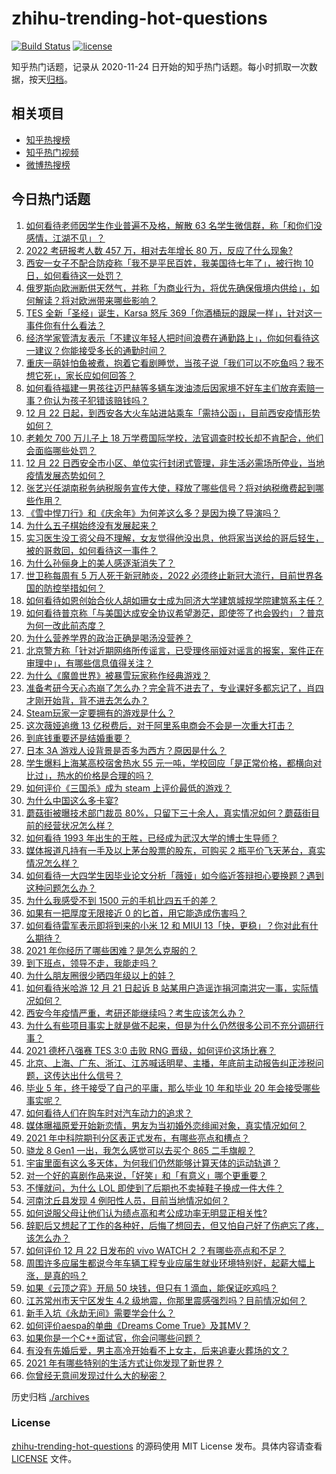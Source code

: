 # zhihu-trending-hot-questions

[![Build Status](https://github.com/justjavac/zhihu-trending-hot-questions/workflows/ci/badge.svg?branch=master)](https://github.com/justjavac/zhihu-trending-hot-questions/actions)
[![license](https://img.shields.io/github/license/justjavac/zhihu-trending-hot-questions)](https://github.com/justjavac/zhihu-trending-hot-questions/blob/master/LICENSE)

知乎热门话题，记录从 2020-11-24 日开始的知乎热门话题。每小时抓取一次数据，按天[归档](./archives)。

## 相关项目

- [知乎热搜榜](https://github.com/justjavac/zhihu-trending-top-search)
- [知乎热门视频](https://github.com/justjavac/zhihu-trending-hot-video)
- [微博热搜榜](https://github.com/justjavac/weibo-trending-hot-search)

## 今日热门话题

<!-- BEGIN -->
<!-- 最后更新时间 Thu Dec 23 2021 05:17:04 GMT+0800 (China Standard Time) -->

1. [如何看待老师因学生作业普遍不及格，解散 63 名学生微信群，称「和你们没感情，江湖不见」？](https://www.zhihu.com/question/507496435)
1. [2022 考研报考人数 457 万，相对去年增长 80 万，反应了什么现象?](https://www.zhihu.com/question/507707105)
1. [西安一女子不配合防疫称「我不是平民百姓，我美国待七年了」，被行拘 10 日，如何看待这一处罚？](https://www.zhihu.com/question/507732763)
1. [俄罗斯向欧洲断供天然气，并称「为商业行为，将优先确保俄境内供给」，如何解读？将对欧洲带来哪些影响？](https://www.zhihu.com/question/507759490)
1. [TES 全新「圣经」诞生，Karsa 怒斥 369「你酒桶玩的跟屎一样」，针对这一事件你有什么看法？](https://www.zhihu.com/question/506961740)
1. [经济学家管清友表示「不建议年轻人把时间浪费在通勤路上」，你如何看待这一建议？你能接受多长的通勤时间？](https://www.zhihu.com/question/507756275)
1. [重庆一萌娃怕鱼被煮，抱着它看剧睡觉，当孩子说「我们可以不吃鱼吗？我不想它死」，家长应如何回答？](https://www.zhihu.com/question/506675459)
1. [如何看待福建一男孩往迈巴赫等多辆车泼油漆后因家境不好车主们放弃索赔一事？你认为孩子犯错该赔钱吗？](https://www.zhihu.com/question/507425304)
1. [12 月 22 日起，到西安各大火车站进站乘车「需持公函」，目前西安疫情形势如何？](https://www.zhihu.com/question/507701252)
1. [老赖欠 700 万儿子上 18 万学费国际学校，法官调查时校长却不肯配合，他们会面临哪些处罚？](https://www.zhihu.com/question/507709877)
1. [12 月 22 日西安全市小区、单位实行封闭式管理，非生活必需场所停业，当地疫情发展态势如何？](https://www.zhihu.com/question/507768396)
1. [张艺兴任湖南税务纳税服务宣传大使，释放了哪些信号？将对纳税缴费起到哪些作用？](https://www.zhihu.com/question/507755492)
1. [《雪中悍刀行》和《庆余年》为何差这么多？是因为换了导演吗？](https://www.zhihu.com/question/507102169)
1. [为什么五子棋始终没有发展起来？](https://www.zhihu.com/question/284634562)
1. [实习医生没工资父母不理解，女友觉得他没出息，他将家当送给的哥后轻生，被的哥救回，如何看待这一事件？](https://www.zhihu.com/question/507771495)
1. [为什么孙俪身上的美人感逐渐消失了？](https://www.zhihu.com/question/483110727)
1. [世卫称每周有 5 万人死于新冠肺炎，2022 必须终止新冠大流行，目前世界各国的防控举措如何？](https://www.zhihu.com/question/507428221)
1. [如何看待如恩创始合伙人胡如珊女士成为同济大学建筑城规学院建筑系主任？](https://www.zhihu.com/question/507647902)
1. [如何看待普京称「与美国达成安全协议希望渺茫，即使签了也会毁约」？普京为何一改此前态度？](https://www.zhihu.com/question/507684294)
1. [为什么营养学界的政治正确是喝汤没营养？](https://www.zhihu.com/question/498501295)
1. [北京警方称「针对近期网络所传谣言，已受理佟丽娅对谣言的报案，案件正在审理中」，有哪些信息值得关注？](https://www.zhihu.com/question/507795134)
1. [为什么《魔兽世界》被暴雪玩家称作经典游戏？](https://www.zhihu.com/question/278841964)
1. [准备考研今天心态崩了怎么办？完全背不进去了，专业课好多都忘记了，肖四才刚开始背，背不进去怎么办？](https://www.zhihu.com/question/507276104)
1. [Steam玩家一定要拥有的游戏是什么？](https://www.zhihu.com/question/370676694)
1. [这次薇娅追缴 13 亿税费后，对于阿里系电商会不会是一次重大打击？](https://www.zhihu.com/question/507377108)
1. [到底钱重要还是结婚重要？](https://www.zhihu.com/question/506322294)
1. [日本 3A 游戏人设背景是否多为西方？原因是什么？](https://www.zhihu.com/question/502765357)
1. [学生爆料上海某高校宿舍热水 55 元一吨，学校回应「是正常价格，都横向对比过」，热水的价格是合理的吗？](https://www.zhihu.com/question/507561377)
1. [如何评价《三国杀》成为 steam 上评价最低的游戏？](https://www.zhihu.com/question/507539936)
1. [为什么中国这么多卡宴?](https://www.zhihu.com/question/459509571)
1. [蘑菇街被曝技术部门裁员 80%，只留下三十余人，真实情况如何？蘑菇街目前的经营状况怎么样？](https://www.zhihu.com/question/507680981)
1. [如何看待 1993 年出生的王胜，已经成为武汉大学的博士生导师？](https://www.zhihu.com/question/507380660)
1. [媒体报道凡持有一手及以上茅台股票的股东，可购买 2 瓶平价飞天茅台，真实情况怎么样？](https://www.zhihu.com/question/507157432)
1. [如何看待一大四学生因毕业论文分析「薇娅」如今临近答辩担心要换题？遇到这种问题怎么办？](https://www.zhihu.com/question/507497540)
1. [为什么我感受不到 1500 元的手机比四五千的差？](https://www.zhihu.com/question/507165903)
1. [如果有一把厚度无限接近 0 的匕首，用它能造成伤害吗？](https://www.zhihu.com/question/504581733)
1. [如何看待雷军表示即将到来的小米 12 和 MIUI 13「快，更稳」？你对此有什么期待？](https://www.zhihu.com/question/507450172)
1. [2021 年你经历了哪些困难？是怎么克服的？](https://www.zhihu.com/question/504280301)
1. [到下班点，领导不走，我能走吗？](https://www.zhihu.com/question/507236881)
1. [为什么朋友圈很少晒四年级以上的娃？](https://www.zhihu.com/question/462953490)
1. [如何看待米哈游 12 月 21 日起诉 B 站某用户造谣诈捐河南洪灾一事，实际情况如何？](https://www.zhihu.com/question/507561288)
1. [西安今年疫情严重，考研还能继续吗？考生应该怎么办？](https://www.zhihu.com/question/507231638)
1. [为什么有些项目事实上就是做不起来，但是为什么仍然很多公司不充分调研行事？](https://www.zhihu.com/question/507387937)
1. [2021 德杯八强赛 TES 3:0 击败 RNG 晋级，如何评价这场比赛？](https://www.zhihu.com/question/507728734)
1. [北京、上海、广东、浙江、江苏喊话明星、主播，年底前主动报告纠正涉税问题，这传达出什么信号？](https://www.zhihu.com/question/507703319)
1. [毕业 5 年，终于接受了自己的平庸，那么毕业 10 年和毕业 20 年会接受哪些事实呢？](https://www.zhihu.com/question/507152755)
1. [如何看待人们在购车时对汽车动力的追求？](https://www.zhihu.com/question/507351564)
1. [媒体曝福原爱开始新恋情，男友为当初婚外恋绯闻对象，真实情况如何？](https://www.zhihu.com/question/507708009)
1. [2021 年中科院期刊分区表正式发布，有哪些亮点和槽点？](https://www.zhihu.com/question/507221505)
1. [骁龙 8 Gen1 一出，我怎么感觉可以去买个 865 二手旗舰？](https://www.zhihu.com/question/505113095)
1. [宇宙里面有这么多天体，为何我们仍然能够计算天体的运动轨道？](https://www.zhihu.com/question/506098114)
1. [对一个好的喜剧作品来说，「好笑」和「有意义」哪个更重要？](https://www.zhihu.com/question/505118125)
1. [不懂就问，为什么 LOL 即使到了后期也不卖掉鞋子换成一件大件？](https://www.zhihu.com/question/461687724)
1. [河南沈丘县发现 4 例阳性人员，目前当地情况如何？](https://www.zhihu.com/question/507712520)
1. [如何说服父母让他们认为绩点高和考公成功率无明显正相关性?](https://www.zhihu.com/question/490671054)
1. [辞职后又想起了工作的各种好，后悔了想回去，但又怕自己好了伤疤忘了疼，该怎么办？](https://www.zhihu.com/question/506803781)
1. [如何评价 12 月 22 日发布的 vivo WATCH 2 ？有哪些亮点和不足？](https://www.zhihu.com/question/507627760)
1. [周围许多应届生都说今年车辆工程专业应届生就业环境特别好，起薪大幅上涨，是真的吗？](https://www.zhihu.com/question/507000772)
1. [如果《云顶之弈》开局 50 块钱，但只有 1 滴血，能保证吃鸡吗？](https://www.zhihu.com/question/457688760)
1. [江苏常州市天宁区发生 4.2 级地震，你那里震感强烈吗？目前情况如何？](https://www.zhihu.com/question/507814804)
1. [新手入坑《永劫无间》需要学会什么？](https://www.zhihu.com/question/470627425)
1. [如何评价aespa的单曲《Dreams Come True》及其MV？](https://www.zhihu.com/question/506298691)
1. [如果你是一个C++面试官，你会问哪些问题？](https://www.zhihu.com/question/451327108)
1. [有没有先婚后爱，男主高冷开始看不上女主，后来追妻火葬场的文？](https://www.zhihu.com/question/475756410)
1. [2021 年有哪些特别的生活方式让你发现了新世界？](https://www.zhihu.com/question/505081075)
1. [你曾经无意间发现过什么大的秘密？](https://www.zhihu.com/question/21327228)

<!-- END -->

历史归档 [./archives](./archives)

### License

[zhihu-trending-hot-questions](https://github.com/justjavac/zhihu-trending-hot-questions)
的源码使用 MIT License 发布。具体内容请查看 [LICENSE](./LICENSE) 文件。
